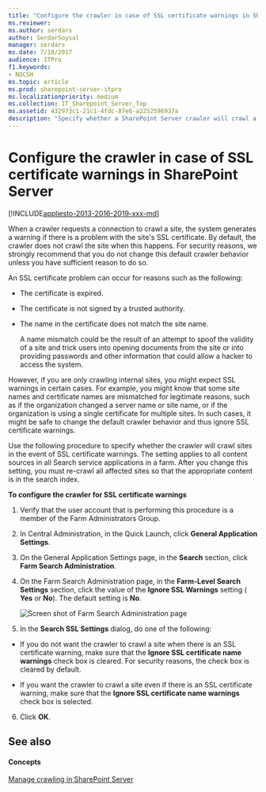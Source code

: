 ```yaml
---
title: "Configure the crawler in case of SSL certificate warnings in SharePoint Server"
ms.reviewer: 
ms.author: serdars
author: SerdarSoysal
manager: serdars
ms.date: 7/18/2017
audience: ITPro
f1.keywords:
- NOCSH
ms.topic: article
ms.prod: sharepoint-server-itpro
ms.localizationpriority: medium
ms.collection: IT_Sharepoint_Server_Top
ms.assetid: 432973c1-21c1-4fdc-87e6-a2252596937a
description: "Specify whether a SharePoint Server crawler will crawl a site if there is a problem with the site's Secure Sockets Layer (SSL) certificate."
---
```


# Configure the crawler in case of SSL certificate warnings in SharePoint Server

[!INCLUDE[appliesto-2013-2016-2019-xxx-md](../includes/appliesto-2013-2016-2019-xxx-md.md)]
  
When a crawler requests a connection to crawl a site, the system generates a warning if there is a problem with the site's SSL certificate. By default, the crawler does not crawl the site when this happens. For security reasons, we strongly recommend that you do not change this default crawler behavior unless you have sufficient reason to do so.
  
An SSL certificate problem can occur for reasons such as the following:
  
- The certificate is expired.
    
- The certificate is not signed by a trusted authority.
    
- The name in the certificate does not match the site name.
    
    A name mismatch could be the result of an attempt to spoof the validity of a site and trick users into opening documents from the site or into providing passwords and other information that could allow a hacker to access the system.
    
However, if you are only crawling internal sites, you might expect SSL warnings in certain cases. For example, you might know that some site names and certificate names are mismatched for legitimate reasons, such as if the organization changed a server name or site name, or if the organization is using a single certificate for multiple sites. In such cases, it might be safe to change the default crawler behavior and thus ignore SSL certificate warnings.
  
Use the following procedure to specify whether the crawler will crawl sites in the event of SSL certificate warnings. The setting applies to all content sources in all Search service applications in a farm. After you change this setting, you must re-crawl all affected sites so that the appropriate content is in the search index.
  
**To configure the crawler for SSL certificate warnings**
  
1. Verify that the user account that is performing this procedure is a member of the Farm Administrators Group.
    
2. In Central Administration, in the Quick Launch, click **General Application Settings**.
    
3. On the General Application Settings page, in the **Search** section, click **Farm Search Administration**.
    
4. On the Farm Search Administration page, in the **Farm-Level Search Settings** section, click the value of the **Ignore SSL Warnings** setting ( **Yes** or **No**). The default setting is **No**.
    
     ![Screen shot of Farm Search Administration page](../media/SSL_certificate_warning_for_crawling.gif)
  
5. In the **Search SSL Settings** dialog, do one of the following: 
    
  - If you do not want the crawler to crawl a site when there is an SSL certificate warning, make sure that the **Ignore SSL certificate name warnings** check box is cleared. For security reasons, the check box is cleared by default. 
    
  - If you want the crawler to crawl a site even if there is an SSL certificate warning, make sure that the **Ignore SSL certificate name warnings** check box is selected. 
    
6. Click **OK**.
    
## See also

#### Concepts

[Manage crawling in SharePoint Server](manage-crawling.md)

